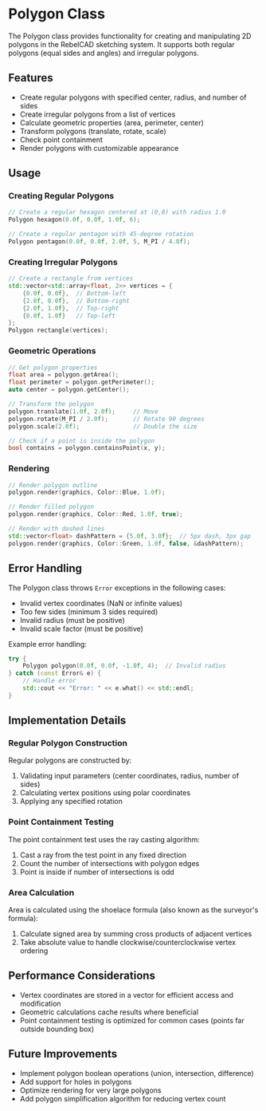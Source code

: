 # Polygon Class

The Polygon class provides functionality for creating and manipulating 2D polygons in the RebelCAD sketching system. It supports both regular polygons (equal sides and angles) and irregular polygons.

## Features

- Create regular polygons with specified center, radius, and number of sides
- Create irregular polygons from a list of vertices
- Calculate geometric properties (area, perimeter, center)
- Transform polygons (translate, rotate, scale)
- Check point containment
- Render polygons with customizable appearance

## Usage

### Creating Regular Polygons

```cpp
// Create a regular hexagon centered at (0,0) with radius 1.0
Polygon hexagon(0.0f, 0.0f, 1.0f, 6);

// Create a regular pentagon with 45-degree rotation
Polygon pentagon(0.0f, 0.0f, 2.0f, 5, M_PI / 4.0f);
```

### Creating Irregular Polygons

```cpp
// Create a rectangle from vertices
std::vector<std::array<float, 2>> vertices = {
    {0.0f, 0.0f},  // Bottom-left
    {2.0f, 0.0f},  // Bottom-right
    {2.0f, 1.0f},  // Top-right
    {0.0f, 1.0f}   // Top-left
};
Polygon rectangle(vertices);
```

### Geometric Operations

```cpp
// Get polygon properties
float area = polygon.getArea();
float perimeter = polygon.getPerimeter();
auto center = polygon.getCenter();

// Transform the polygon
polygon.translate(1.0f, 2.0f);     // Move
polygon.rotate(M_PI / 2.0f);       // Rotate 90 degrees
polygon.scale(2.0f);               // Double the size

// Check if a point is inside the polygon
bool contains = polygon.containsPoint(x, y);
```

### Rendering

```cpp
// Render polygon outline
polygon.render(graphics, Color::Blue, 1.0f);

// Render filled polygon
polygon.render(graphics, Color::Red, 1.0f, true);

// Render with dashed lines
std::vector<float> dashPattern = {5.0f, 3.0f};  // 5px dash, 3px gap
polygon.render(graphics, Color::Green, 1.0f, false, &dashPattern);
```

## Error Handling

The Polygon class throws `Error` exceptions in the following cases:

- Invalid vertex coordinates (NaN or infinite values)
- Too few sides (minimum 3 sides required)
- Invalid radius (must be positive)
- Invalid scale factor (must be positive)

Example error handling:

```cpp
try {
    Polygon polygon(0.0f, 0.0f, -1.0f, 4);  // Invalid radius
} catch (const Error& e) {
    // Handle error
    std::cout << "Error: " << e.what() << std::endl;
}
```

## Implementation Details

### Regular Polygon Construction

Regular polygons are constructed by:
1. Validating input parameters (center coordinates, radius, number of sides)
2. Calculating vertex positions using polar coordinates
3. Applying any specified rotation

### Point Containment Testing

The point containment test uses the ray casting algorithm:
1. Cast a ray from the test point in any fixed direction
2. Count the number of intersections with polygon edges
3. Point is inside if number of intersections is odd

### Area Calculation

Area is calculated using the shoelace formula (also known as the surveyor's formula):
1. Calculate signed area by summing cross products of adjacent vertices
2. Take absolute value to handle clockwise/counterclockwise vertex ordering

## Performance Considerations

- Vertex coordinates are stored in a vector for efficient access and modification
- Geometric calculations cache results where beneficial
- Point containment testing is optimized for common cases (points far outside bounding box)

## Future Improvements

- Implement polygon boolean operations (union, intersection, difference)
- Add support for holes in polygons
- Optimize rendering for very large polygons
- Add polygon simplification algorithm for reducing vertex count
